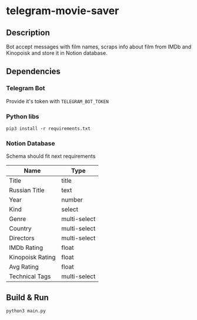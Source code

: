 # telegram-movie-saver

## Description

Bot accept messages with film names,
scraps info about film from IMDb and Kinopoisk
and store it in Notion database.

## Dependencies

### Telegram Bot

Provide it's token with `TELEGRAM_BOT_TOKEN`

### Python libs

```
pip3 install -r requirements.txt
```

### Notion Database

Schema should fit next requirements

| Name             | Type         |
|------------------|--------------|
| Title            | title        |
| Russian Title    | text         |
| Year             | number       |
| Kind             | select       |
| Genre            | multi-select |
| Country          | multi-select |
| Directors        | multi-select |
| IMDb Rating      | float        |
| Kinopoisk Rating | float        |
| Avg Rating       | float        |
| Technical Tags   | multi-select |

## Build & Run

```
python3 main.py
```
